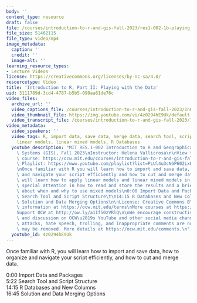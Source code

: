 ```yaml
---
body: ''
content_type: resource
draft: false
file: /courses/introduction-to-r-and-gis-fall-2023/res1-002-1b-playing_with_data_360p_16_9.mp4
file_size: 51462115
file_type: video/mp4
image_metadata:
  caption: ''
  credit: ''
  image-alt: ''
learning_resource_types:
- Lecture Videos
license: https://creativecommons.org/licenses/by-nc-sa/4.0/
resourcetype: Video
title: 'Introduction to R, Part II: Playing with the Data'
uid: 3111789d-3cd4-4787-b5b5-090aa61de76c
video_files:
  archive_url: ''
  video_captions_file: /courses/introduction-to-r-and-gis-fall-2023/1nG4VopwI_v_YO57ihI2nZGylygJtrHF3_transcript.webvtt
  video_thumbnail_file: https://img.youtube.com/vi/4z0294hE9Uk/default.jpg
  video_transcript_file: /courses/introduction-to-r-and-gis-fall-2023/1nG4VopwI_v_YO57ihI2nZGylygJtrHF3_transcript.pdf
video_metadata:
  video_speakers: ''
  video_tags: R, import data, save data, merge data, search tool, script structure,
    linear models, linear mixed models, R Databases
  youtube_description: "MIT RES.1-002 Introduction to R and Geographical Information\
    \ Systems (GIS), Fall 2023\nInstructor: Helena Vallicrosa\n\nView the complete\
    \ course: https://ocw.mit.edu/courses/introduction-to-r-and-gis-fall-2023/\nYouTube\
    \ Playlist: https://www.youtube.com/playlist?list=PLUl4u3cNGP602LxEgWcCyo89B2Q-zg8gm\n\
    \nOnce familiar with R you will learn how to import and save data, how to organize\
    \ and navigate your script efficiently and how to cut and merge data. Here you\
    \ will learn how to apply linear models and linear mixed models in R. There is\
    \ special attention in how to read and store the results and a brief theory section\
    \ about when and why to use mixed models\n0:00 Import Data and Packages\t\n5:22\
    \ Search Tool and Script Structure\t\n14:15 R Databases and New Columns\t\n16:45\
    \ Solution and Data Merging Options\n\nLicense: Creative Commons BY-NC-SA\nMore\
    \ information at https://ocw.mit.edu/terms\nMore courses at https://ocw.mit.edu\n\
    Support OCW at http://ow.ly/a1If50zVRlQ\n\nWe encourage constructive comments\
    \ and discussion on OCW\u2019s YouTube and other social media channels. Personal\
    \ attacks, hate speech, trolling, and inappropriate comments are not allowed and\
    \ may be removed. More details at https://ocw.mit.edu/comments.\n"
  youtube_id: 4z0294hE9Uk
---
```

Once familiar with R, you will learn how to import and save data, how to organize and navigate your script efficiently, and how to cut and merge data.

0:00 Import Data and Packages    
5:22 Search Tool and Script Structure        
14:15 R Databases and New Columns       
16:45 Solution and Data Merging Options